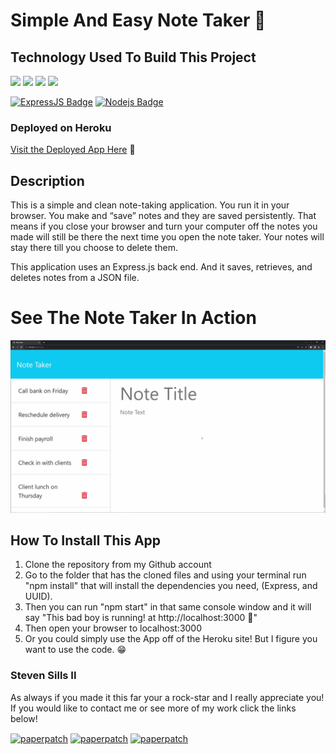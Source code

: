 # Simple And Easy Note Taker 📝

## Technology Used To Build This Project

 <p float="left">
  
  <img src="https://img.shields.io/badge/JavaScript-323330?style=for-the-badge&logo=javascript&logoColor=F7DF1E">
  <img src="https://img.shields.io/badge/GitHub-100000?style=for-the-badge&logo=github&logoColor=white">
  <img src="https://img.shields.io/badge/json-5E5C5C?style=for-the-badge&logo=json&logoColor=white">
 <img src="https://img.shields.io/badge/Heroku-430098?style=for-the-badge&logo=heroku&logoColor=white">
</p>

[![ExpressJS Badge](https://img.shields.io/badge/-Express.JS-ff781f?style=for-the-badge&labelColor=black&logo=express&logoColor=FF781F)](#) [![Nodejs Badge](https://img.shields.io/badge/-Node.js-3C873A?style=for-the-badge&labelColor=black&logo=node.js&logoColor=3C873A)](#)

### **Deployed on Heroku**

[Visit the Deployed App Here](https://simple-note-taker707-d91939829d81.herokuapp.com/) 👀

## Description

This is a simple and clean note-taking application. You run it in your browser. You make and “save” notes and they are saved persistently. That means if you close your browser and turn your computer off the notes you made will still be there the next time you open the note taker. Your notes will stay there till you choose to delete them.

This application uses an Express.js back end. And it saves, retrieves, and deletes notes from a JSON file.

# See The Note Taker In Action

![Not Taker In Action](./Assets/11-express-homework-demo.gif)

## How To Install This App

1. Clone the repository from my Github account
2. Go to the folder that has the cloned files and using your terminal run "npm install" that will install the dependencies you need, (Express, and UUID).
3. Then you can run "npm start" in that same console window and it will say "This bad boy is running! at http://localhost:3000 🚀"
4. Then open your browser to localhost:3000
5. Or you could simply use the App off of the Heroku site! But I figure you want to use the code. 😁

### Steven Sills II

As always if you made it this far your a rock-star and I really appreciate you! If you would like to contact me or see more of my work click the links below!

<a href="mailto: stevensills2@gmail.com" target="_blank"><img align="center" src="https://img.shields.io/badge/Gmail-D14836?style=for-the-badge&logo=gmail&logoColor=white" alt="paperpatch"/></a>
<a href="https://www.linkedin.com/in/steven-sills-ii-90781b53/" target="_blank"><img align="center" src="https://img.shields.io/badge/LinkedIn-0077B5?style=for-the-badge&logo=linkedin&logoColor=white" alt="paperpatch"/></a>
<a href="https://apixa25.github.io/steven-sills-portfolio/" target="_blank"><img align="center" src="https://img.shields.io/badge/GitHub-100000?style=for-the-badge&logo=github&logoColor=white" alt="paperpatch"/></a>
